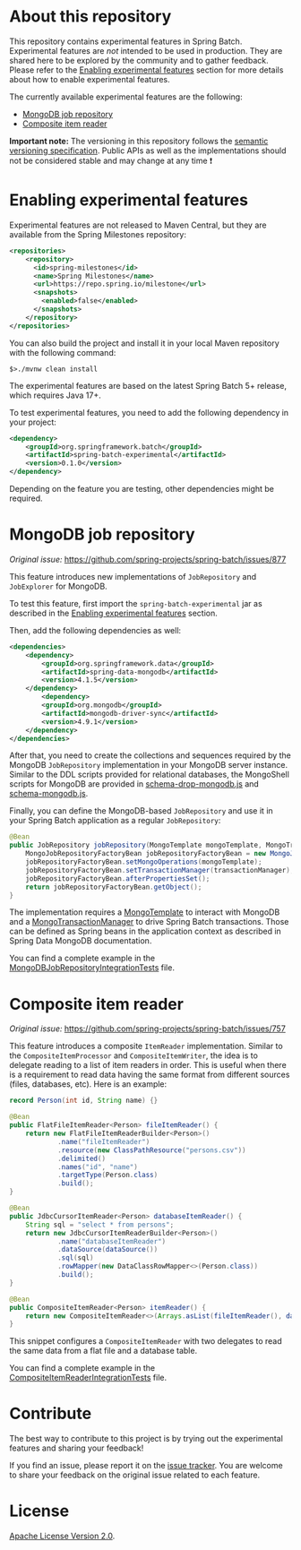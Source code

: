 # About this repository

This repository contains experimental features in Spring Batch.
Experimental features are *not* intended to be used in production.
They are shared here to be explored by the community and to gather feedback.
Please refer to the [Enabling experimental features](#enabling-experimental-features) section for more details about how to enable experimental features.

The currently available experimental features are the following:

* [MongoDB job repository](#mongodb-job-repository)
* [Composite item reader](#composite-item-reader)

**Important note:** The versioning in this repository follows the [semantic versioning specification](https://semver.org/#spec-item-4).
Public APIs as well as the implementations should not be considered stable and may change at any time :exclamation:

# Enabling experimental features

Experimental features are not released to Maven Central, but they are available from the Spring Milestones repository:

```xml
<repositories>
    <repository>
      <id>spring-milestones</id>
      <name>Spring Milestones</name>
      <url>https://repo.spring.io/milestone</url>
      <snapshots>
        <enabled>false</enabled>
      </snapshots>
    </repository>
</repositories>
```

You can also build the project and install it in your local Maven repository with the following command:

```shell
$>./mvnw clean install
```

The experimental features are based on the latest Spring Batch 5+ release, which requires Java 17+.

To test experimental features, you need to add the following dependency in your project:

```xml
<dependency>
    <groupId>org.springframework.batch</groupId>
    <artifactId>spring-batch-experimental</artifactId>
    <version>0.1.0</version>
</dependency>
```

Depending on the feature you are testing, other dependencies might be required.

# MongoDB job repository

*Original issue:* https://github.com/spring-projects/spring-batch/issues/877

This feature introduces new implementations of `JobRepository` and `JobExplorer` for MongoDB.

To test this feature, first import the `spring-batch-experimental` jar as described in the [Enabling experimental features](#enabling-experimental-features) section.

Then, add the following dependencies as well:

```xml
<dependencies>
    <dependency>
        <groupId>org.springframework.data</groupId>
        <artifactId>spring-data-mongodb</artifactId>
        <version>4.1.5</version>
    </dependency>
        <dependency>
        <groupId>org.mongodb</groupId>
        <artifactId>mongodb-driver-sync</artifactId>
        <version>4.9.1</version>
    </dependency>
</dependencies>
```

After that, you need to create the collections and sequences required by the MongoDB `JobRepository` implementation in your MongoDB server instance.
Similar to the DDL scripts provided for relational databases, the MongoShell scripts for MongoDB are provided in [schema-drop-mongodb.js](src/main/resources/org/springframework/batch/experimental/core/schema-drop-mongodb.js) and [schema-mongodb.js](src/main/resources/org/springframework/batch/experimental/core/schema-mongodb.js).

Finally, you can define the MongoDB-based `JobRepository` and use it in your Spring Batch application as a regular `JobRepository`:

```java
@Bean
public JobRepository jobRepository(MongoTemplate mongoTemplate, MongoTransactionManager transactionManager) throws Exception {
    MongoJobRepositoryFactoryBean jobRepositoryFactoryBean = new MongoJobRepositoryFactoryBean();
    jobRepositoryFactoryBean.setMongoOperations(mongoTemplate);
    jobRepositoryFactoryBean.setTransactionManager(transactionManager);
    jobRepositoryFactoryBean.afterPropertiesSet();
    return jobRepositoryFactoryBean.getObject();
}
```

The implementation requires a [MongoTemplate](https://docs.spring.io/spring-data/mongodb/docs/current/reference/html/#mongo-template) to interact with MongoDB and a [MongoTransactionManager](https://docs.spring.io/spring-data/mongodb/docs/current/reference/html/#mongo.transactions.tx-manager) to drive Spring Batch transactions.
Those can be defined as Spring beans in the application context as described in Spring Data MongoDB documentation.

You can find a complete example in the [MongoDBJobRepositoryIntegrationTests](./src/test/java/org/springframework/batch/experimental/core/repository/support/MongoDBJobRepositoryIntegrationTests.java) file.

# Composite item reader

*Original issue:* https://github.com/spring-projects/spring-batch/issues/757

This feature introduces a composite `ItemReader` implementation. Similar to the `CompositeItemProcessor` and `CompositeItemWriter`, the idea is to delegate reading to a list of item readers in order.
This is useful when there is a requirement to read data having the same format from different sources (files, databases, etc). Here is an example:

```java
record Person(int id, String name) {}

@Bean
public FlatFileItemReader<Person> fileItemReader() {
	return new FlatFileItemReaderBuilder<Person>()
			.name("fileItemReader")
			.resource(new ClassPathResource("persons.csv"))
			.delimited()
			.names("id", "name")
			.targetType(Person.class)
			.build();
}

@Bean
public JdbcCursorItemReader<Person> databaseItemReader() {
	String sql = "select * from persons";
	return new JdbcCursorItemReaderBuilder<Person>()
			.name("databaseItemReader")
			.dataSource(dataSource())
			.sql(sql)
			.rowMapper(new DataClassRowMapper<>(Person.class))
			.build();
}

@Bean
public CompositeItemReader<Person> itemReader() {
	return new CompositeItemReader<>(Arrays.asList(fileItemReader(), databaseItemReader()));
}
```

This snippet configures a `CompositeItemReader` with two delegates to read the same data from a flat file and a database table.

You can find a complete example in the [CompositeItemReaderIntegrationTests](./src/test/java/org/springframework/batch/experimental/item/support/CompositeItemReaderIntegrationTests.java) file.

# Contribute

The best way to contribute to this project is by trying out the experimental features and sharing your feedback!

If you find an issue, please report it on the [issue tracker](https://github.com/spring-projects-experimental/spring-batch-experimental/issues). You are welcome to share your feedback on the original issue related to each feature.

# License

[Apache License Version 2.0](./LICENSE.txt).